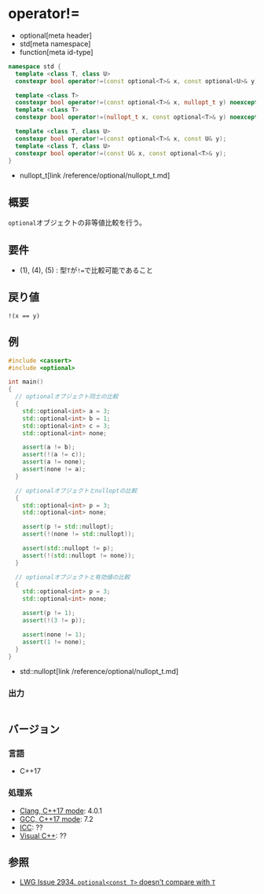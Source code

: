 # operator!=
* optional[meta header]
* std[meta namespace]
* function[meta id-type]

```cpp
namespace std {
  template <class T, class U>
  constexpr bool operator!=(const optional<T>& x, const optional<U>& y); // (1)

  template <class T>
  constexpr bool operator!=(const optional<T>& x, nullopt_t y) noexcept; // (2)
  template <class T>
  constexpr bool operator!=(nullopt_t x, const optional<T>& y) noexcept; // (3)

  template <class T, class U>
  constexpr bool operator!=(const optional<T>& x, const U& y);           // (4)
  template <class T, class U>
  constexpr bool operator!=(const U& x, const optional<T>& y);           // (5)
}
```
* nullopt_t[link /reference/optional/nullopt_t.md]

## 概要
`optional`オブジェクトの非等値比較を行う。


## 要件
- (1), (4), (5) : 型`T`が`!=`で比較可能であること


## 戻り値
`!(x == y)`


## 例
```cpp
#include <cassert>
#include <optional>

int main()
{
  // optionalオブジェクト同士の比較
  {
    std::optional<int> a = 3;
    std::optional<int> b = 1;
    std::optional<int> c = 3;
    std::optional<int> none;

    assert(a != b);
    assert(!(a != c));
    assert(a != none);
    assert(none != a);
  }

  // optionalオブジェクトとnulloptの比較
  {
    std::optional<int> p = 3;
    std::optional<int> none;

    assert(p != std::nullopt);
    assert(!(none != std::nullopt));

    assert(std::nullopt != p);
    assert(!(std::nullopt != none));
  }

  // optionalオブジェクトと有効値の比較
  {
    std::optional<int> p = 3;
    std::optional<int> none;

    assert(p != 1);
    assert(!(3 != p));

    assert(none != 1);
    assert(1 != none);
  }
}
```
* std::nullopt[link /reference/optional/nullopt_t.md]

### 出力
```
```

## バージョン
### 言語
- C++17

### 処理系
- [Clang, C++17 mode](/implementation.md#clang): 4.0.1
- [GCC, C++17 mode](/implementation.md#gcc): 7.2
- [ICC](/implementation.md#icc): ??
- [Visual C++](/implementation.md#visual_cpp): ??


## 参照
- [LWG Issue 2934. `optional<const T>` doesn't compare with `T`](https://wg21.cmeerw.net/lwg/issue2934)
